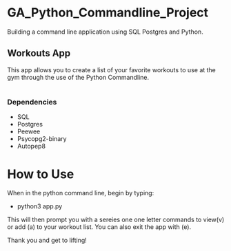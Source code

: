 # GA_Python_Commandline_Project
Building a command line application using SQL Postgres and Python.

## Workouts App
This app allows you to create a list of your favorite workouts to use at the gym through the use of the Python Commandline.
#

### Dependencies
- SQL
- Postgres
- Peewee
- Psycopg2-binary
- Autopep8


# How to Use
When in the python command line, begin by typing:
- python3 app.py

This will then prompt you with a sereies one one letter commands to view(v) or add (a) to your workout list. You can also exit the app with (e).

Thank you and get to lifting!

